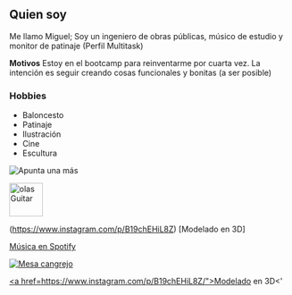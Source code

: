 ## Quien soy

Me llamo Miguel; Soy un ingeniero de obras públicas, músico de estudio y monitor de patinaje (Perfil Multitask)

**Motivos**
Estoy en el bootcamp para reinventarme por cuarta vez. La intención es seguir creando cosas funcionales y bonitas (a ser posible)

### Hobbies
* Baloncesto
* Patinaje 
* Ilustración
* Cine
* Escultura


![Apunta una más](C:\Users\Migle\Desktop\ejercicios2\MigleMiglas\assets\InShot_20180826_141324135.jpg "Olas guitar")

<img src="assets\InShot_20180826_141324135.jpg" width=60px alt="olas Guitar">

(https://www.instagram.com/p/B19chEHiL8Z) [Modelado en 3D]

<a href="https://open.spotify.com/artist/72O7A8lThFEDRGqJYkPlAH">Música en Spotify
  
  
  
  


<img src="‪C:\Users\Migle\Desktop\mesa.png" alt="Mesa cangrejo">

<a href=https://www.instagram.com/p/B19chEHiL8Z/">Modelado en 3D<'
